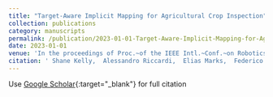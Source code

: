 ```yaml
---
title: "Target-Aware Implicit Mapping for Agricultural Crop Inspection"
collection: publications
category: manuscripts 
permalink: /publication/2023-01-01-Target-Aware-Implicit-Mapping-for-Agricultural-Crop-Inspection
date: 2023-01-01
venue: 'In the proceedings of Proc.~of the IEEE Intl.~Conf.~on Robotics &amp; Automation (ICRA)'
citation: ' Shane Kelly,  Alessandro Riccardi,  Elias Marks,  Federico Magistri,  Tiziano Guadagnino,  Margarita Chli,  Cyrill Stachniss, &quot;Target-Aware Implicit Mapping for Agricultural Crop Inspection.&quot; In the proceedings of Proc.~of the IEEE Intl.~Conf.~on Robotics &amp;amp; Automation (ICRA), 2023.'
---
```

Use [Google Scholar](https://scholar.google.com/scholar?q=Target+Aware+Implicit+Mapping+for+Agricultural+Crop+Inspection){:target="_blank"} for full citation